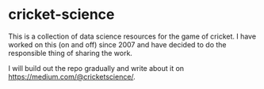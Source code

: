 # cricket-science
This is a collection of data science resources for the game of cricket. I have worked on this (on and off) since 2007 and have decided to do the responsible thing of sharing the work.

I will build out the repo gradually and write about it on https://medium.com/@cricketscience/.
